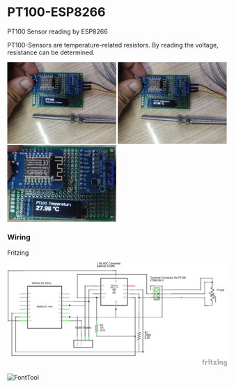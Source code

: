# PT100-ESP8266
PT100 Sensor reading by ESP8266

PT100-Sensors are temperature-related resistors. By reading the voltage, resistance can be determined.

<p float="left">
  <img src="/resources/00_PT100_intro-description.jpg" width="250" />
  <img src="/resources/00_PT100_sensor-reading.jpg" width="250" /> 
  <img src="/resources/board.JPG" width="250" />
</p>




### Wiring

Fritzing
<p float="left">
  <img src="/resources/Sketch_Schaltplan.png" width="800" />
</p>

![FontTool](https://github.com/squix78/esp8266-oled-ssd1306/raw/master/resources/FontTool.png)
